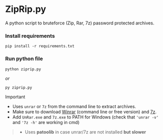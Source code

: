 # ZipRip.py
A python script to bruteforce (Zip, Rar, 7z) password protected archives.


### Install requirements
```
pip install -r requirements.txt
```
### Run python file
```
python ziprip.py
```
*or*
```
py ziprip.py
```


>[!IMPORTANT]
> - Uses `unrar` or `7z` from the command line to extract archives.
> - Make sure to download [Winrar](https://www.rarlab.com/rar_add.htm) (command line or free version) and [7z](https://www.7-zip.org).
> - Add `UnRar.exe` and `7z.exe` to PATH for Windows (check that `'unrar -v'` and `'7z -h'` are working in cmd)

> * Uses **patoolib** in case unrar/7z are not installed **but slower**
